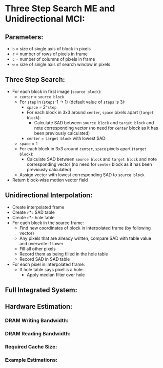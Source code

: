 # Three Step Search ME and Unidirectional MCI:

## Parameters:

- `b` = size of single axis of block in pixels
- `r` = number of rows of pixels in frame
- `c` = number of columns of pixels in frame
- `w` = size of single axis of search window in pixels

## Three Step Search:

- For each block in first image (`source block`):
    - `center` = `source block`
    - For `step` in (`steps`-1 -> 1) (default value of `steps` is 3):
        - `space` = 2^`step`
        - For each block in 3x3 around `center`, `space` pixels apart (`target block`):
            - Calculate SAD between `source block` and `target block` and note corresponding vector (no need for `center` block as it has been previously calculated)
        - `center` = `target block` with lowest SAD
    - `space` = 1
    - For each block in 3x3 around `center`, `space` pixels apart (`target block`):
        - Calculate SAD between `source block` and `target block` and note corresponding vector (no need for `center` block as it has been previously calculated)
    - Assign vector with lowest corresponding SAD to `source block`
- Return block-wise motion vector field

## Unidirectional Interpolation:

- Create interpolated frame
- Create `r`*`c` SAD table
- Create `r`*`c` hole table
- For each block in the source frame:
    - Find new coordinates of block in interpolated frame (by following vector)
    - Any pixels that are already written, compare SAD with table value and overwrite if lower
    - Fill all other pixels
    - Record them as being filled in the hole table
    - Record SAD in SAD table
- For each pixel in interpolated frame:
    - If hole table says pixel is a hole:
        - Apply median filter over hole

## Full Integrated System:

<!-- TODO: integrated system -->

## Hardware Estimation:

### DRAM Writing Bandwidth:

<!-- TODO: writing bandwidth -->

### DRAM Reading Bandwidth:

<!-- TODO: reading bandwidth -->

### Required Cache Size:

<!-- TODO: required cache size -->

### Example Estimations:

<!-- TODO: example estimation -->